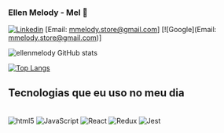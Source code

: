 ### Ellen Melody - Mel 🍯 

[![Linkedin](https://img.shields.io/badge/LinkedIn-0077B5?style=for-the-badge&logo=linkedin&logoColor=white)](https://www.linkedin.com/in/ellen-melody/)
[Email: mmelody.store@gmail.com]
[![Google](Email: mmelody.store@gmail.com)]

![ellenmelody GitHub stats](https://github-readme-stats.vercel.app/api?username=ellenmelody&show_icons=true&theme=dracula)

[![Top Langs](https://github-readme-stats.vercel.app/api/top-langs/?username=ellenmelody&layout=compact)](https://github.com/ellenmelody)

## Tecnologias que eu uso no meu dia

<div style="display: inline_block"><br/>
  <img align="center" alt="html5" src="https://img.shields.io/badge/HTML5-E34F26?style=for-the-badge&logo=html5&logoColor=white">
  <img align="center" alt="JavaScript" src="https://img.shields.io/badge/JavaScript-F7DF1E?style=for-the-badge&logo=javascript&logoColor=black"> 
  <img align="center" alt="React" src="https://img.shields.io/badge/React-20232A?style=for-the-badge&logo=react&logoColor=61DAFB"> 
  <img align="center" alt="Redux" src="https://img.shields.io/badge/Redux-593D88?style=for-the-badge&logo=redux&logoColor=white"> 
  <img align="center" alt="Jest" src="https://img.shields.io/badge/Jest-323330?style=for-the-badge&logo=Jest&logoColor=white"> 
</div>

